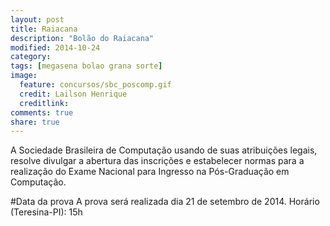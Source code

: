 ```yaml
---
layout: post
title: Raiacana
description: "Bolão do Raiacana"
modified: 2014-10-24
category: 
tags: [megasena bolao grana sorte]
image:
  feature: concursos/sbc_poscomp.gif
  credit: Lailson Henrique
  creditlink: 
comments: true
share: true
---
```


<p>A Sociedade Brasileira de Computação usando de suas atribuições legais, resolve divulgar a abertura das inscrições e estabelecer normas para a realização do Exame Nacional para Ingresso na Pós-Graduação em Computação. </p>

#Data da prova
A prova será realizada dia 21 de setembro de 2014.
Horário (Teresina-PI): 15h





